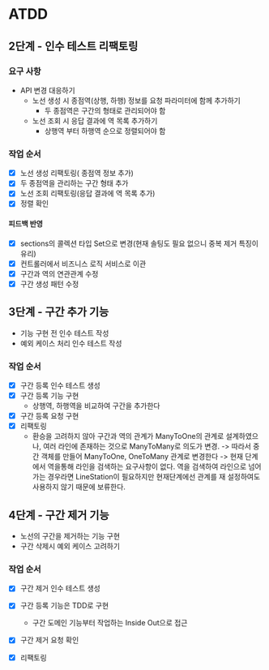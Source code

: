 # ATDD

## 2단계 - 인수 테스트 리팩토링

### 요구 사항
* API 변경 대응하기
    * 노선 생성 시 종점역(상행, 하행) 정보를 요청 파라미터에 함께 추가하기
        * 두 종점역은 구간의 형태로 관리되어야 함
    * 노선 조회 시 응답 결과에 역 목록 추가하기
        * 상행역 부터 하행역 순으로 정렬되어야 함

### 작업 순서

* [x] 노선 생성 리팩토링( 종점역 정보 추가)
* [x] 두 종점역을 관리하는 구간 형태 추가
* [x] 노선 조회 리팩토링(응답 결과에 역 목록 추가)
* [x] 정렬 확인

#### 피드백 반영

* [x] sections의 콜렉션 타입 Set으로 변경(현재 솔팅도 필요 없으니 중복 제거 특징이 유리)
* [x] 컨트롤러에서 비즈니스 로직 서비스로 이관
* [x] 구간과 역의 연관관계 수정
* [x] 구간 생성 패턴 수정

## 3단계 - 구간 추가 기능
* 기능 구현 전 인수 테스트 작성
* 예외 케이스 처리 인수 테스트 작성

### 작업 순서

* [X] 구간 등록 인수 테스트 생성
* [X] 구간 등록 기능 구현
    * 상행역, 하행역을 비교하여 구간을 추가한다
* [X] 구간 등록 요청 구현        
* [X] 리팩토링
    * 환승을 고려하지 않아 구간과 역의 관계가 ManyToOne의 관계로 설계하였으나, 여러 라인에 존재하는 것으로 ManyToMany로 의도가 변경.
        -> 따라서 중간 객체를 만들어 ManyToOne, OneToMany 관계로 변경한다 
        -> 현재 단계에서 역을통해 라인을 검색하는 요구사항이 없다. 역을 검색하여 라인으로 넘어가는 경우라면 LineStation이 필요하지만 현재단계에선 관계를 재 설정하여도 사용하지 않기 때문에 보류한다.


## 4단계 - 구간 제거 기능
* 노선의 구간을 제거하는 기능 구현
* 구간 삭제시 예외 케이스 고려하기

### 작업 순서

* [X] 구간 제거 인수 테스트 생성
* [X] 구간 등록 기능은 TDD로 구현
    * 구간 도메인 기능부터 작업하는 Inside Out으로 접근
* [X] 구간 제거 요청 확인
* [X] 리팩토링
    
